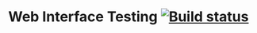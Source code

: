 # Web Interface Testing [![Build status](https://ci.appveyor.com/api/projects/status/idpiihd2hi0q2c9l?svg=true)](https://ci.appveyor.com/project/Veragenp/2-3-card-delivery-v1)

